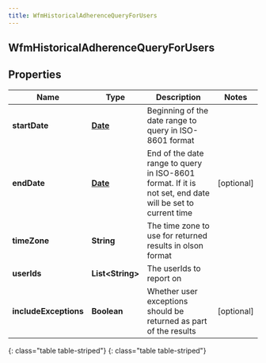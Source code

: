 ```yaml
---
title: WfmHistoricalAdherenceQueryForUsers
---
```

## WfmHistoricalAdherenceQueryForUsers


## Properties

| Name | Type | Description | Notes |
| ------------ | ------------- | ------------- | ------------- |
| **startDate** | [**Date**](Date.html) | Beginning of the date range to query in ISO-8601 format |  |
| **endDate** | [**Date**](Date.html) | End of the date range to query in ISO-8601 format. If it is not set, end date will be set to current time |  [optional] |
| **timeZone** | **String** | The time zone to use for returned results in olson format |  |
| **userIds** | **List&lt;String&gt;** | The userIds to report on |  |
| **includeExceptions** | **Boolean** | Whether user exceptions should be returned as part of the results |  [optional] |
{: class="table table-striped"}
{: class="table table-striped"}


